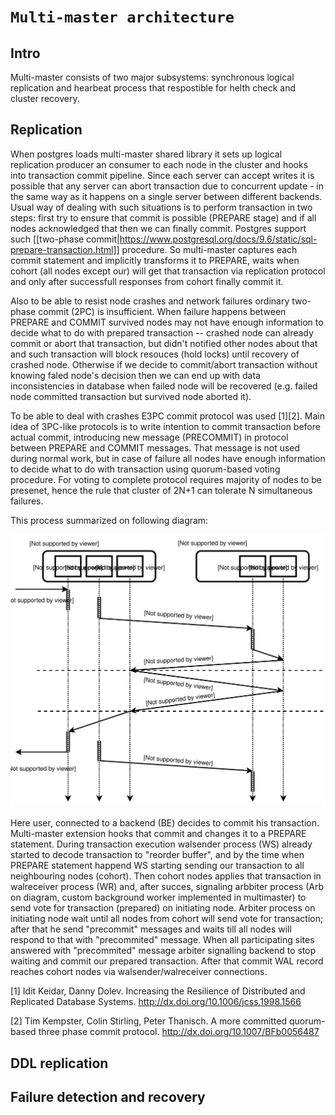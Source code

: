 # `Multi-master architecture`

## Intro

Multi-master consists of two major subsystems: synchronous logical replication and hearbeat process that
respostible for helth check and cluster recovery.

## Replication

When postgres loads multi-master shared library it sets up logical replication producer an consumer to each node in the cluster and hooks into transaction commit pipeline. Since each server can accept writes it is possible that any server can abort transaction due to concurrent update - in the same way as it happens on a single server between different backends. Usual way of dealing with such situations is to perform transaction in two steps: first try to ensure that commit is possible (PREPARE stage) and if all nodes acknowledged that then we can finally commit. Postgres support such [[two-phase commit|https://www.postgresql.org/docs/9.6/static/sql-prepare-transaction.html]] procedure. So multi-master captures each commit statement and implicitly transforms it to PREPARE, waits when cohort (all nodes except our) will get that transaction via replication protocol and only after successfull responses from cohort finally commit it.

Also to be able to resist node crashes and network failures ordinary two-phase commit (2PC) is insufficient. When failure happens between PREPARE and COMMIT survived nodes may not have enough information to decide what to do with prepared transaction -- crashed node can already commit or abort that transaction, but didn't notified other nodes about that and such transaction will block resouces (hold locks) until recovery of crashed node. Otherwise if we decide to commit/abort transaction without knowing faled node's decision then we can end up with data inconsistencies in database when failed node will be recovered (e.g. failed node committed transaction but survived node aborted it).

To be able to deal with crashes E3PC commit protocol was used [1][2]. Main idea of 3PC-like protocols is to write intention to commit transaction before actual commit, introducing new message (PRECOMMIT) in protocol between PREPARE and COMMIT messages. That message is not used during normal work, but in case of failure all nodes have enough information to decide what to do with transaction using quorum-based voting procedure. For voting to complete protocol requires majority of nodes to be presenet, hence the rule that cluster of 2N+1 can tolerate N simultaneous failures.

This process summarized on following diagram:

![](mmts_commit.svg?raw=true)

Here user, connected to a backend (BE) decides to commit his transaction. Multi-master extension hooks that commit and changes it to a PREPARE statement. During transaction execution walsender process (WS) already started to decode transaction to "reorder buffer", and by the time when PREPARE statement happend WS starting sending our transaction to all neighbouring nodes (cohort). Then cohort nodes applies that transaction in walreceiver process (WR) and, after succes, signaling arbbiter process (Arb on diagram, custom background worker implemented in multimaster) to send vote for transaction (prepared) on initiating node.
Arbiter process on initiating node wait until all nodes from cohort will send vote for transaction; after that he send "precommit" messages and waits till all nodes will respond to that with "precommited" message.
When all participating sites answered with "precommited" message arbiter signalling backend to stop waiting and commit our prepared transaction.
After that commit WAL record reaches cohort nodes via walsender/walreceiver connections.

[1] Idit Keidar, Danny Dolev. Increasing the Resilience of Distributed and Replicated Database Systems. http://dx.doi.org/10.1006/jcss.1998.1566

[2] Tim Kempster, Colin Stirling, Peter Thanisch. A more committed quorum-based three phase commit protocol. http://dx.doi.org/10.1007/BFb0056487


## DDL replication

## Failure detection and recovery



